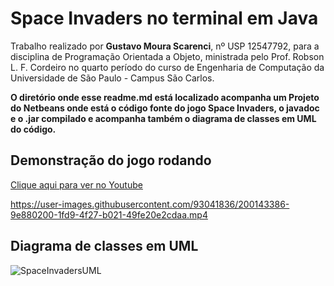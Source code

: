 # Space Invaders no terminal em Java

  Trabalho realizado por **Gustavo Moura Scarenci**, nº USP 12547792, para a disciplina de Programação Orientada a Objeto, ministrada pelo Prof. Robson L. F. Cordeiro no quarto período do curso de Engenharia de Computação da Universidade de São Paulo - Campus São Carlos.

  **O diretório onde esse readme.md está localizado acompanha um Projeto do Netbeans onde está o código fonte do jogo Space Invaders, o javadoc e o .jar compilado e acompanha também o diagrama de classes em UML do código.**

## Demonstração do jogo rodando

  [Clique aqui para ver no Youtube](https://youtu.be/TE9QQPKrJzo)

https://user-images.githubusercontent.com/93041836/200143386-9e880200-1fd9-4f27-b021-49fe20e2cdaa.mp4

## Diagrama de classes em UML

![SpaceInvadersUML](https://user-images.githubusercontent.com/93041836/200143580-dfb32c6d-df00-4e53-97ac-b8b495a44770.png)

